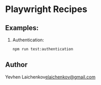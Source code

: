 # Playwright Recipes

## Examples:
1. Authentication:
    ```sh
    npm run test:authentication
    ```

## Author
Yevhen Laichenkov<elaichenkov@gmail.com>